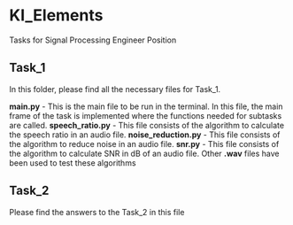 # KI_Elements
Tasks for Signal Processing Engineer Position

## Task_1
In this folder, please find all the necessary files for Task_1.

**main.py** - This is the main file to be run in the terminal. In this file, the main frame of the task is implemented where the functions needed for subtasks are called.
**speech_ratio.py** - This file consists of the algorithm to calculate the speech ratio in an audio file.
**noise_reduction.py** - This file consists of the algorithm to reduce noise in an audio file.
**snr.py** - This file consists of the algorithm to calculate SNR in dB of an audio file.
Other **.wav** files have been used to test these algorithms

## Task_2
Please find the answers to the Task_2 in this file
